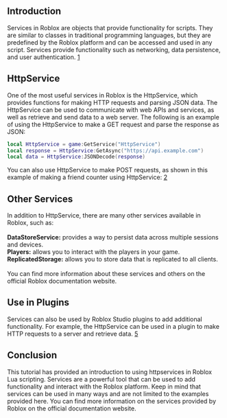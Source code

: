 Introduction
------------

Services in Roblox are objects that provide functionality for scripts. They are similar to classes in traditional programming languages, but they are predefined by the Roblox platform and can be accessed and used in any script. Services provide functionality such as networking, data persistence, and user authentication. [1](https://www.create-learn.us/blog/roblox-scripting-tutorial/)

HttpService
-----------

One of the most useful services in Roblox is the HttpService, which provides functions for making HTTP requests and parsing JSON data. The HttpService can be used to communicate with web APIs and services, as well as retrieve and send data to a web server. The following is an example of using the HttpService to make a GET request and parse the response as JSON:

```lua 
local HttpService = game:GetService("HttpService")
local response = HttpService:GetAsync("https://api.example.com")
local data = HttpService:JSONDecode(response)
```

You can also use HttpService to make POST requests, as shown in this example of making a friend counter using HttpService: [2](https://www.youtube.com/watch?v=wgIBxtRogeg)

Other Services
--------------

In addition to HttpService, there are many other services available in Roblox, such as:
\
\
**DataStoreService:** provides a way to persist data across multiple sessions and devices.
\
**Players:** allows you to interact with the players in your game.
\
**ReplicatedStorage:** allows you to store data that is replicated to all clients.
\
\
You can find more information about these services and others on the official Roblox documentation website.

Use in Plugins
--------------

Services can also be used by Roblox Studio plugins to add additional functionality. For example, the HttpService can be used in a plugin to make HTTP requests to a server and retrieve data. [5](https://create.roblox.com/docs/reference/engine/classes/HttpService)

Conclusion
----------

This tutorial has provided an introduction to using httpservices in Roblox Lua scripting. Services are a powerful tool that can be used to add functionality and interact with the Roblox platform. Keep in mind that services can be used in many ways and are not limited to the examples provided here. You can find more information on the services provided by Roblox on the official documentation website.

